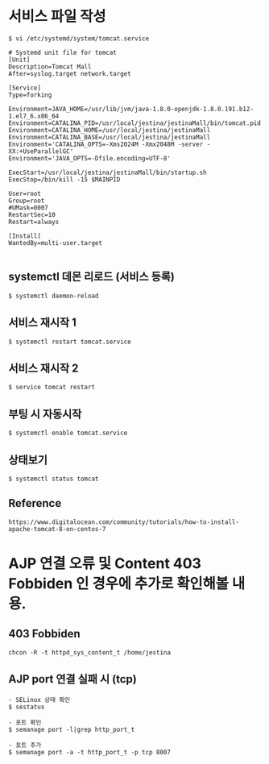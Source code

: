 # 서비스 파일 작성 

```
$ vi /etc/systemd/system/tomcat.service
```


```
# Systemd unit file for tomcat
[Unit]
Description=Tomcat Mall
After=syslog.target network.target

[Service]
Type=forking

Environment=JAVA_HOME=/usr/lib/jvm/java-1.8.0-openjdk-1.8.0.191.b12-1.el7_6.x86_64
Environment=CATALINA_PID=/usr/local/jestina/jestinaMall/bin/tomcat.pid
Environment=CATALINA_HOME=/usr/local/jestina/jestinaMall
Environment=CATALINA_BASE=/usr/local/jestina/jestinaMall
Environment='CATALINA_OPTS=-Xms2024M -Xmx2048M -server -XX:+UseParallelGC'
Environment='JAVA_OPTS=-Dfile.encoding=UTF-8'

ExecStart=/usr/local/jestina/jestinaMall/bin/startup.sh
ExecStop=/bin/kill -15 $MAINPID

User=root
Group=root
#UMask=0007
RestartSec=10
Restart=always

[Install]
WantedBy=multi-user.target


```


## systemctl 데몬 리로드 (서비스 등록) 
```
$ systemctl daemon-reload
```

## 서비스 재시작 1
```
$ systemctl restart tomcat.service
```

## 서비스 재시작 2
```
$ service tomcat restart
```

## 부팅 시 자동시작 
```
$ systemctl enable tomcat.service
```

## 상태보기 
```
$ systemctl status tomcat
```

## Reference 
```
https://www.digitalocean.com/community/tutorials/how-to-install-apache-tomcat-8-on-centos-7
```



# AJP 연결 오류 및 Content 403 Fobbiden 인 경우에 추가로 확인해볼 내용.

## 403 Fobbiden
```
chcon -R -t httpd_sys_content_t /home/jestina
```

## AJP port 연결 실패 시 (tcp)
```
- SELinux 상태 확인 
$ sestatus

- 포트 확인
$ semanage port -l|grep http_port_t

- 포트 추가 
$ semanage port -a -t http_port_t -p tcp 8007
```
